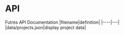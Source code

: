 # API

Futres API Documentation
|filename|definition|
|----|---|
|data/projects.json|display project data|
